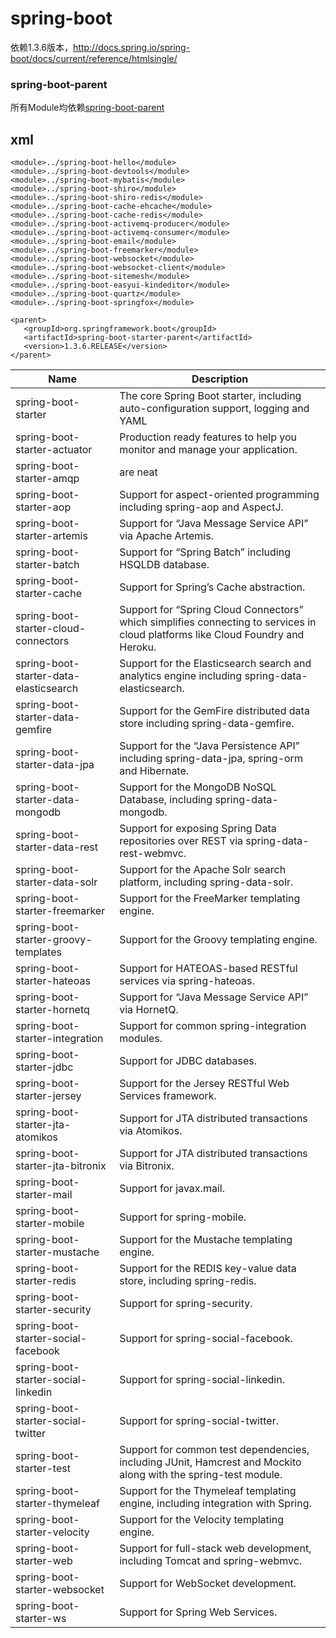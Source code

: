 # spring-boot
依赖1.3.6版本，http://docs.spring.io/spring-boot/docs/current/reference/htmlsingle/

### spring-boot-parent
所有Module均依赖[spring-boot-parent](https://github.com/leelance/spring-boot-all/tree/master/spring-boot-parent)

## xml
 ```
<module>../spring-boot-hello</module>
<module>../spring-boot-devtools</module>
<module>../spring-boot-mybatis</module>
<module>../spring-boot-shiro</module>
<module>../spring-boot-shiro-redis</module>
<module>../spring-boot-cache-ehcache</module>
<module>../spring-boot-cache-redis</module>
<module>../spring-boot-activemq-producer</module>
<module>../spring-boot-activemq-consumer</module>
<module>../spring-boot-email</module>
<module>../spring-boot-freemarker</module>
<module>../spring-boot-websocket</module>
<module>../spring-boot-websocket-client</module>
<module>../spring-boot-sitemesh</module>
<module>../spring-boot-easyui-kindeditor</module>
<module>../spring-boot-quartz</module>
<module>../spring-boot-springfox</module>
	    	
<parent>
	<groupId>org.springframework.boot</groupId>
	<artifactId>spring-boot-starter-parent</artifactId>
	<version>1.3.6.RELEASE</version>
</parent>
```
| Name          			| Description           								|
| ------------- 			|---------------------									|
| spring-boot-starter      		| The core Spring Boot starter, including auto-configuration support, logging and YAML	|
| spring-boot-starter-actuator      	| Production ready features to help you monitor and manage your application.      	|
| spring-boot-starter-amqp 		| are neat      									|
|spring-boot-starter-aop		|Support for aspect-oriented programming including spring-aop and AspectJ.		|
|spring-boot-starter-artemis		|Support for “Java Message Service API” via Apache Artemis.				|
|spring-boot-starter-batch		|Support for “Spring Batch” including HSQLDB database.					|
|spring-boot-starter-cache		|Support for Spring’s Cache abstraction.						|
|spring-boot-starter-cloud-connectors	|Support for “Spring Cloud Connectors” which simplifies connecting to services in cloud platforms like Cloud Foundry and Heroku.											|
|spring-boot-starter-data-elasticsearch	|Support for the Elasticsearch search and analytics engine including spring-data-elasticsearch.													|
|spring-boot-starter-data-gemfire	|Support for the GemFire distributed data store including spring-data-gemfire.		|
|spring-boot-starter-data-jpa		|Support for the “Java Persistence API” including spring-data-jpa, spring-orm and Hibernate.|
|spring-boot-starter-data-mongodb	|Support for the MongoDB NoSQL Database, including spring-data-mongodb.			|
|spring-boot-starter-data-rest		|Support for exposing Spring Data repositories over REST via spring-data-rest-webmvc.	|
|spring-boot-starter-data-solr		|Support for the Apache Solr search platform, including spring-data-solr.		|
|spring-boot-starter-freemarker		|Support for the FreeMarker templating engine.						|
|spring-boot-starter-groovy-templates	|Support for the Groovy templating engine.						|
|spring-boot-starter-hateoas		|Support for HATEOAS-based RESTful services via spring-hateoas.				|
|spring-boot-starter-hornetq		|Support for “Java Message Service API” via HornetQ.					|
|spring-boot-starter-integration	|Support for common spring-integration modules.						|
|spring-boot-starter-jdbc		|Support for JDBC databases.								|
|spring-boot-starter-jersey		|Support for the Jersey RESTful Web Services framework.					|
|spring-boot-starter-jta-atomikos	|Support for JTA distributed transactions via Atomikos.					|
|spring-boot-starter-jta-bitronix	|Support for JTA distributed transactions via Bitronix.					|
|spring-boot-starter-mail		|Support for javax.mail.								|
|spring-boot-starter-mobile		|Support for spring-mobile.								|
|spring-boot-starter-mustache		|Support for the Mustache templating engine.						|
|spring-boot-starter-redis		|Support for the REDIS key-value data store, including spring-redis.			|		
|spring-boot-starter-security		|Support for spring-security.								|
|spring-boot-starter-social-facebook	|Support for spring-social-facebook.							|
|spring-boot-starter-social-linkedin	|Support for spring-social-linkedin.							|
|spring-boot-starter-social-twitter	|Support for spring-social-twitter.							|
|spring-boot-starter-test		|Support for common test dependencies, including JUnit, Hamcrest and Mockito along with the spring-test module.														|
|spring-boot-starter-thymeleaf		|Support for the Thymeleaf templating engine, including integration with Spring.	|
|spring-boot-starter-velocity		|Support for the Velocity templating engine.						|
|spring-boot-starter-web		|Support for full-stack web development, including Tomcat and spring-webmvc.		|	
|spring-boot-starter-websocket		|Support for WebSocket development.							|
|spring-boot-starter-ws			|Support for Spring Web Services.							|		
